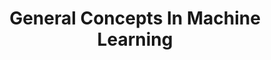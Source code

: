 ---
title: "General Concepts In Machine Learning"
layout: interview_layout
collection: interview_preparation
permalink: /interview-preparation/general_concepts_in_machine_learning/
markdown_url: "https://raw.githubusercontent.com/ajitsingh98/Data-Science-Interview-Questions-Answers/main/general_concepts_in_machine_learning.md"
img_url: "https://raw.githubusercontent.com/ajitsingh98/Data-Science-Interview-Questions-Answers/main/img/"
excerpt: 'Contains questions from Bias and Variance, Cross Validation, Sampling Techniques etc'
---